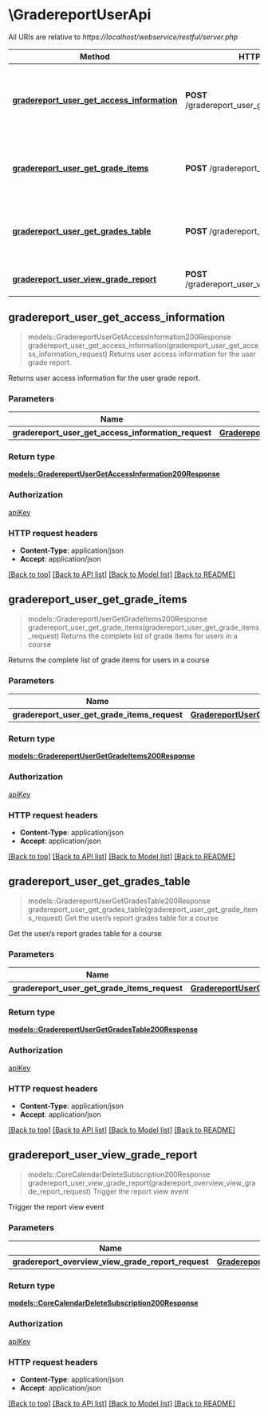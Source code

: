 # \GradereportUserApi

All URIs are relative to *https://localhost/webservice/restful/server.php*

Method | HTTP request | Description
------------- | ------------- | -------------
[**gradereport_user_get_access_information**](GradereportUserApi.md#gradereport_user_get_access_information) | **POST** /gradereport_user_get_access_information | Returns user access information for the user grade report.
[**gradereport_user_get_grade_items**](GradereportUserApi.md#gradereport_user_get_grade_items) | **POST** /gradereport_user_get_grade_items | Returns the complete list of grade items for users in a course
[**gradereport_user_get_grades_table**](GradereportUserApi.md#gradereport_user_get_grades_table) | **POST** /gradereport_user_get_grades_table | Get the user/s report grades table for a course
[**gradereport_user_view_grade_report**](GradereportUserApi.md#gradereport_user_view_grade_report) | **POST** /gradereport_user_view_grade_report | Trigger the report view event



## gradereport_user_get_access_information

> models::GradereportUserGetAccessInformation200Response gradereport_user_get_access_information(gradereport_user_get_access_information_request)
Returns user access information for the user grade report.

Returns user access information for the user grade report.

### Parameters


Name | Type | Description  | Required | Notes
------------- | ------------- | ------------- | ------------- | -------------
**gradereport_user_get_access_information_request** | [**GradereportUserGetAccessInformationRequest**](GradereportUserGetAccessInformationRequest.md) |  | [required] |

### Return type

[**models::GradereportUserGetAccessInformation200Response**](gradereport_user_get_access_information_200_response.md)

### Authorization

[apiKey](../README.md#apiKey)

### HTTP request headers

- **Content-Type**: application/json
- **Accept**: application/json

[[Back to top]](#) [[Back to API list]](../README.md#documentation-for-api-endpoints) [[Back to Model list]](../README.md#documentation-for-models) [[Back to README]](../README.md)


## gradereport_user_get_grade_items

> models::GradereportUserGetGradeItems200Response gradereport_user_get_grade_items(gradereport_user_get_grade_items_request)
Returns the complete list of grade items for users in a course

Returns the complete list of grade items for users in a course

### Parameters


Name | Type | Description  | Required | Notes
------------- | ------------- | ------------- | ------------- | -------------
**gradereport_user_get_grade_items_request** | [**GradereportUserGetGradeItemsRequest**](GradereportUserGetGradeItemsRequest.md) |  | [required] |

### Return type

[**models::GradereportUserGetGradeItems200Response**](gradereport_user_get_grade_items_200_response.md)

### Authorization

[apiKey](../README.md#apiKey)

### HTTP request headers

- **Content-Type**: application/json
- **Accept**: application/json

[[Back to top]](#) [[Back to API list]](../README.md#documentation-for-api-endpoints) [[Back to Model list]](../README.md#documentation-for-models) [[Back to README]](../README.md)


## gradereport_user_get_grades_table

> models::GradereportUserGetGradesTable200Response gradereport_user_get_grades_table(gradereport_user_get_grade_items_request)
Get the user/s report grades table for a course

Get the user/s report grades table for a course

### Parameters


Name | Type | Description  | Required | Notes
------------- | ------------- | ------------- | ------------- | -------------
**gradereport_user_get_grade_items_request** | [**GradereportUserGetGradeItemsRequest**](GradereportUserGetGradeItemsRequest.md) |  | [required] |

### Return type

[**models::GradereportUserGetGradesTable200Response**](gradereport_user_get_grades_table_200_response.md)

### Authorization

[apiKey](../README.md#apiKey)

### HTTP request headers

- **Content-Type**: application/json
- **Accept**: application/json

[[Back to top]](#) [[Back to API list]](../README.md#documentation-for-api-endpoints) [[Back to Model list]](../README.md#documentation-for-models) [[Back to README]](../README.md)


## gradereport_user_view_grade_report

> models::CoreCalendarDeleteSubscription200Response gradereport_user_view_grade_report(gradereport_overview_view_grade_report_request)
Trigger the report view event

Trigger the report view event

### Parameters


Name | Type | Description  | Required | Notes
------------- | ------------- | ------------- | ------------- | -------------
**gradereport_overview_view_grade_report_request** | [**GradereportOverviewViewGradeReportRequest**](GradereportOverviewViewGradeReportRequest.md) |  | [required] |

### Return type

[**models::CoreCalendarDeleteSubscription200Response**](core_calendar_delete_subscription_200_response.md)

### Authorization

[apiKey](../README.md#apiKey)

### HTTP request headers

- **Content-Type**: application/json
- **Accept**: application/json

[[Back to top]](#) [[Back to API list]](../README.md#documentation-for-api-endpoints) [[Back to Model list]](../README.md#documentation-for-models) [[Back to README]](../README.md)

